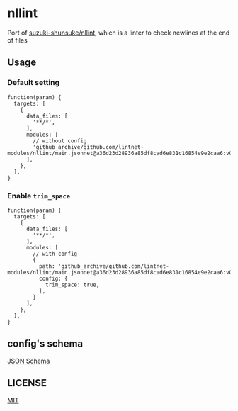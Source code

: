 # nllint

Port of [suzuki-shunsuke/nllint](https://github.com/suzuki-shunsuke/nllint), which is a linter to check newlines at the end of files

## Usage

### Default setting

```jsonnet
function(param) {
  targets: [
    {
      data_files: [
        '**/*',
      ],
      modules: [
        // without config
        'github_archive/github.com/lintnet-modules/nllint/main.jsonnet@a36d23d28936a85df8cad6e831c16854e9e2caa6:v0.2.0',
      ],
    },
  ],
}
```

### Enable `trim_space`

```jsonnet
function(param) {
  targets: [
    {
      data_files: [
        '**/*',
      ],
      modules: [
        // with config
        {
          path: 'github_archive/github.com/lintnet-modules/nllint/main.jsonnet@a36d23d28936a85df8cad6e831c16854e9e2caa6:v0.2.0',
          config: {
            trim_space: true,
          },
        }
      ],
    },
  ],
}
```

## config's schema

[JSON Schema](main_config_schema.json)

## LICENSE

[MIT](LICENSE)
